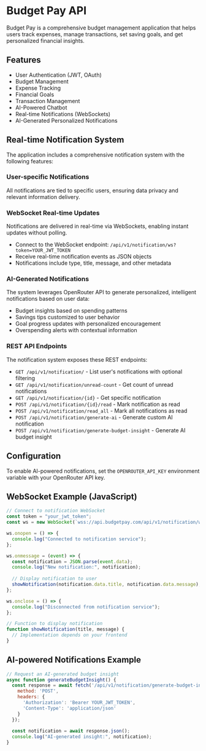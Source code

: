 # Budget Pay API

Budget Pay is a comprehensive budget management application that helps users track expenses, manage transactions, set saving goals, and get personalized financial insights.

## Features

- User Authentication (JWT, OAuth)
- Budget Management
- Expense Tracking
- Financial Goals
- Transaction Management
- AI-Powered Chatbot
- Real-time Notifications (WebSockets)
- AI-Generated Personalized Notifications

## Real-time Notification System

The application includes a comprehensive notification system with the following features:

### User-specific Notifications

All notifications are tied to specific users, ensuring data privacy and relevant information delivery.

### WebSocket Real-time Updates

Notifications are delivered in real-time via WebSockets, enabling instant updates without polling.

- Connect to the WebSocket endpoint: `/api/v1/notification/ws?token=YOUR_JWT_TOKEN`
- Receive real-time notification events as JSON objects
- Notifications include type, title, message, and other metadata

### AI-Generated Notifications

The system leverages OpenRouter API to generate personalized, intelligent notifications based on user data:

- Budget insights based on spending patterns
- Savings tips customized to user behavior
- Goal progress updates with personalized encouragement
- Overspending alerts with contextual information

### REST API Endpoints

The notification system exposes these REST endpoints:

- `GET /api/v1/notification/` - List user's notifications with optional filtering
- `GET /api/v1/notification/unread-count` - Get count of unread notifications
- `GET /api/v1/notification/{id}` - Get specific notification
- `POST /api/v1/notification/{id}/read` - Mark notification as read
- `POST /api/v1/notification/read_all` - Mark all notifications as read
- `POST /api/v1/notification/generate-ai` - Generate custom AI notification
- `POST /api/v1/notification/generate-budget-insight` - Generate AI budget insight

## Configuration

To enable AI-powered notifications, set the `OPENROUTER_API_KEY` environment variable with your OpenRouter API key.

## WebSocket Example (JavaScript)

```javascript
// Connect to notification WebSocket
const token = "your_jwt_token";
const ws = new WebSocket(`wss://api.budgetpay.com/api/v1/notification/ws?token=${token}`);

ws.onopen = () => {
  console.log("Connected to notification service");
};

ws.onmessage = (event) => {
  const notification = JSON.parse(event.data);
  console.log("New notification:", notification);
  
  // Display notification to user
  showNotification(notification.data.title, notification.data.message);
};

ws.onclose = () => {
  console.log("Disconnected from notification service");
};

// Function to display notification
function showNotification(title, message) {
  // Implementation depends on your frontend
}
```

## AI-powered Notifications Example

```javascript
// Request an AI-generated budget insight
async function generateBudgetInsight() {
  const response = await fetch('/api/v1/notification/generate-budget-insight', {
    method: 'POST',
    headers: {
      'Authorization': 'Bearer YOUR_JWT_TOKEN',
      'Content-Type': 'application/json'
    }
  });
  
  const notification = await response.json();
  console.log("AI-generated insight:", notification);
}
```